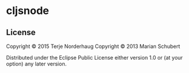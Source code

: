 # cljsnode


## License

Copyright © 2015 Terje Norderhaug
Copyright © 2013 Marian Schubert

Distributed under the Eclipse Public License either version 1.0 or (at
your option) any later version.
